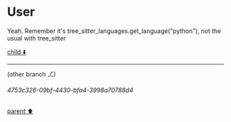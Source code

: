 # User

Yeah. Remember it's tree_sitter_languages.get_language("python"), not the usual with tree_sitter

[child ⬇️](#4753c326-09bf-4430-bfa4-3998a70788d4)

---

(other branch ⎇)
###### 4753c326-09bf-4430-bfa4-3998a70788d4
[parent ⬆️](#aaa2e354-0ac1-47b5-94fc-0a48e714217b)
